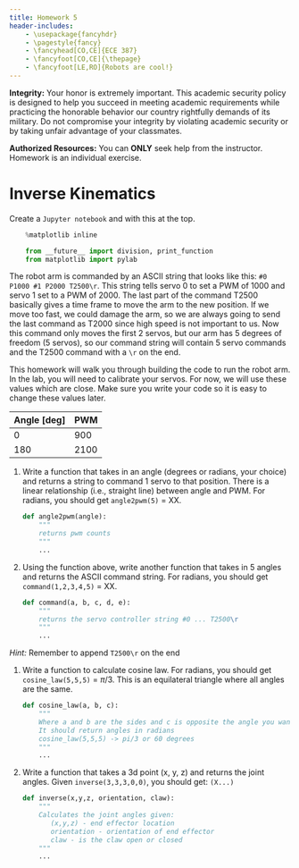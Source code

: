 ```yaml
---
title: Homework 5
header-includes:
    - \usepackage{fancyhdr}
    - \pagestyle{fancy}
    - \fancyhead[CO,CE]{ECE 387}
    - \fancyfoot[CO,CE]{\thepage}
    - \fancyfoot[LE,RO]{Robots are cool!}
---
```


**Integrity:** Your honor is extremely important.  This academic security policy is designed to help you succeed in meeting academic requirements while practicing the honorable behavior our country rightfully demands of its military.  Do not compromise your integrity by violating academic security or by taking unfair advantage of your classmates.

**Authorized Resources:** You can **ONLY** seek help from the instructor. Homework
is an individual exercise.

# Inverse Kinematics

Create a `Jupyter notebook` and with this at the top.

```python
	%matplotlib inline

	from __future__ import division, print_function
	from matplotlib import pylab
```

The robot arm is commanded by an ASCII string that looks like this: `#0 P1000 #1 P2000 T2500\r`.
This string tells servo 0 to set a PWM of 1000 and servo 1 set to a PWM of 2000. The last
part of the command T2500 basically gives a time frame to move the arm to the new position.
If we move too fast, we could damage the arm, so we are always going to send the last command
as T2000 since high speed is not important to us. Now this command only moves the first 2
servos, but our arm has 5 degrees of freedom (5 servos), so our command string will contain
5 servo commands and the T2500 command with a `\r` on the end.

This homework will walk you through building the code to run the robot arm. In
the lab, you will need to calibrate your servos. For now, we will use these
values which are close. Make sure you write your code so it is easy to change
these values later.

| Angle [deg] | PWM  |
|-------------|------|
| 0	          | 900  |
| 180         | 2100 |

1. Write a function that takes in an angle (degrees or radians, your choice) and returns a
string to command 1 servo to that position. There is a linear relationship (i.e., straight
line) between angle and PWM. For radians, you should get `angle2pwm(5)` = XX.

	```python
	def angle2pwm(angle):
	    """
	    returns pwm counts
	    """
	    ...
	```
1. Using the function above, write another function that takes in 5 angles and returns the
ASCII command string. For radians, you should get `command(1,2,3,4,5)` = XX.

	```python
	def command(a, b, c, d, e):
	    """
	    returns the servo controller string #0 ... T2500\r
	    """
	    ...
	```
*Hint:* Remember to append `T2500\r` on the end

1. Write a function to calculate cosine law. For radians, you should get
`cosine_law(5,5,5)` = $\pi$/3. This is an equilateral triangle where all angles
are the same.

	```python
	def cosine_law(a, b, c):
		"""
		Where a and b are the sides and c is opposite the angle you want to find.
		It should return angles in radians
		cosine_law(5,5,5) -> pi/3 or 60 degrees
		"""
		...
	```

1. Write a function that takes a 3d point (x, y, z) and returns the joint angles.
Given `inverse(3,3,3,0,0)`, you should get: `(X...)`

	```python
	def inverse(x,y,z, orientation, claw):
		"""
		Calculates the joint angles given:
		   (x,y,z) - end effector location
		   orientation - orientation of end effector
		   claw - is the claw open or closed
		"""
		...
	```
